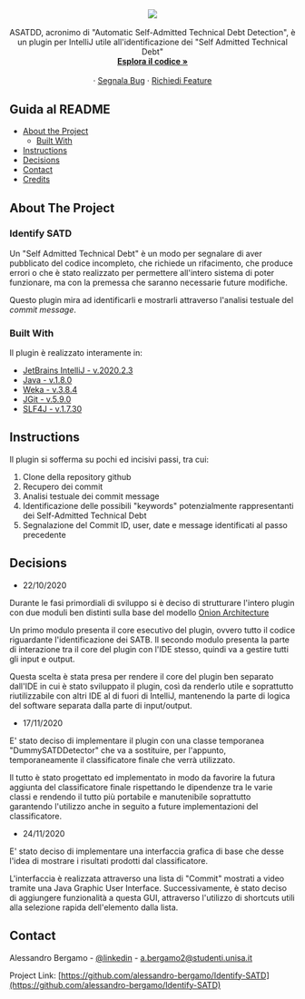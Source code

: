 <br />
<p align="center">
  
  <h3 align="center">
    <a href="https://github.com/alessandro-bergamo/ASATDD/tree/main/src"><img src="https://i.imgur.com/CIm8AyL_d.webp?maxwidth=760&fidelity=grand"></img></a>
   </h3>

  <p align="center">
    ASATDD, acronimo di "Automatic Self-Admitted Technical Debt Detection", è un plugin per IntelliJ utile all'identificazione dei "Self Admitted Technical Debt"
    <br />
    <a href="https://github.com/alessandro-bergamo/ASATDD/tree/main/src"><strong>Esplora il codice »</strong></a>
    <br />
    <br />
    ·
    <a href="https://github.com/alessandro-bergamo/ASATDD/issues">Segnala Bug</a>
    ·
    <a href="https://github.com/alessandro-bergamo/ASATDD/issues">Richiedi Feature</a>
  </p>


<!-- TABLE OF CONTENTS -->
## Guida al README

* [About the Project](#about-the-project)
  * [Built With](#built-with)
* [Instructions](#instructions)
* [Decisions](#decisions)
* [Contact](#contact)
* [Credits](#credits)


<!-- ABOUT THE PROJECT -->
## About The Project

<h3>Identify SATD</h3>

Un "Self Admitted Technical Debt" è un modo per segnalare di aver pubblicato del codice incompleto, che richiede un rifacimento, che produce errori o che è stato realizzato per permettere all'intero sistema di poter funzionare, ma con la premessa che saranno necessarie future modifiche.

Questo plugin mira ad identificarli e mostrarli attraverso l'analisi testuale del <i>commit message</i>.


### Built With
Il plugin è realizzato interamente in:
* [JetBrains IntelliJ - v.2020.2.3](https://www.jetbrains.com/idea/)
* [Java - v.1.8.0](https://www.java.com/)
* [Weka - v.3.8.4](https://www.cs.waikato.ac.nz/ml/weka/)
* [JGit - v.5.9.0](https://www.eclipse.org/jgit/)
* [SLF4J - v.1.7.30](http://www.slf4j.org/)


<!-- Instructions -->
## Instructions

Il plugin si sofferma su pochi ed incisivi passi, tra cui:

1. Clone della repository github 
2. Recupero dei commit
3. Analisi testuale dei commit message
4. Identificazione delle possibili "keywords" potenzialmente rappresentanti dei Self-Admitted Technical Debt
5. Segnalazione del Commit ID, user, date e message identificati al passo precedente


<!-- Decisions -->
## Decisions

* 22/10/2020 

Durante le fasi primordiali di sviluppo si è deciso di strutturare l'intero plugin con due moduli ben distinti sulla base del modello [Onion Architecture](https://www.codeguru.com/csharp/csharp/cs_misc/designtechniques/understanding-onion-architecture.html#:~:text=Onion%20Architecture%20is%20based%20on,on%20the%20actual%20domain%20models.)

Un primo modulo presenta il core esecutivo del plugin, ovvero tutto il codice riguardante l'identificazione dei SATB.
Il secondo modulo presenta la parte di interazione tra il core del plugin con l'IDE stesso, quindi va a gestire tutti gli input e output.

Questa scelta è stata presa per rendere il core del plugin ben separato dall'IDE in cui è stato sviluppato il plugin, così da renderlo utile e soprattutto riutilizzabile con altri IDE al di fuori di IntelliJ, mantenendo la parte di logica del software separata dalla parte di input/output.

* 17/11/2020

E' stato deciso di implementare il plugin con una classe temporanea "DummySATDDetector" che va a sostituire, per l'appunto, temporaneamente il classificatore finale che verrà utilizzato. 

Il tutto è stato progettato ed implementato in modo da favorire la futura aggiunta del classificatore finale rispettando le dipendenze tra le varie classi e rendendo il tutto più portabile e manutenibile soprattutto garantendo l'utilizzo anche in seguito a future implementazioni del classificatore.   
 
* 24/11/2020
 
E' stato deciso di implementare una interfaccia grafica di base che desse l'idea di mostrare i risultati prodotti dal classificatore. 

L'interfaccia è realizzata attraverso una lista di "Commit" mostrati a video tramite una Java Graphic User Interface. Successivamente, è stato deciso di aggiungere funzionalità a questa GUI, attraverso l'utilizzo di shortcuts utili alla selezione rapida dell'elemento dalla lista.
 

<!-- CONTACT -->
## Contact

Alessandro Bergamo - [@linkedin](https://www.linkedin.com/in/alessandro-bergamo-4a21b11ba/) - a.bergamo2@studenti.unisa.it

Project Link: [https://github.com/alessandro-bergamo/Identify-SATD](https://github.com/alessandro-bergamo/Identify-SATD)

